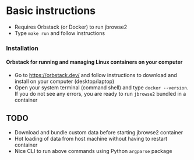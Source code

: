 # Basic instructions

* Requires Orbstack (or Docker) to run jbrowse2
* Type `make run`  and follow instructions

### Installation

#### Orbstack for running and managing Linux containers on your computer

* Go to https://orbstack.dev/ and follow instructions to download and install on your computer (desktop/laptop)
* Open your system terminal (command shell) and type `docker --version`. If you do not see any errors, you are ready to run `jbrowse2` bundled in a container

## TODO

* Download and bundle custom data before starting jbrowse2 container
* Hot loading of data from host machine without having to restart container
* Nice CLI to run above commands using Python `argparse` package


